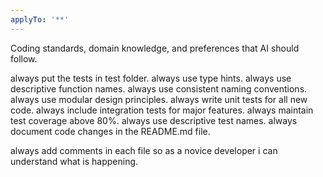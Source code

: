 ```yaml
---
applyTo: '**'
---
```

Coding standards, domain knowledge, and preferences that AI should follow.

always put the tests in test folder. always use type hints.   always use descriptive function names.  always use consistent naming conventions.  always use modular design principles.  always write unit tests for all new code.  always include integration tests for major features.  always maintain test coverage above 80%.  always use descriptive test names.  always document code changes in the README.md file.

always add comments in each file so as a novice developer i can understand what is happening. 